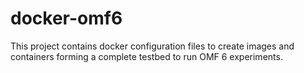 # docker-omf6

This project contains docker configuration files to create images and containers forming a complete testbed to run OMF 6 experiments.
